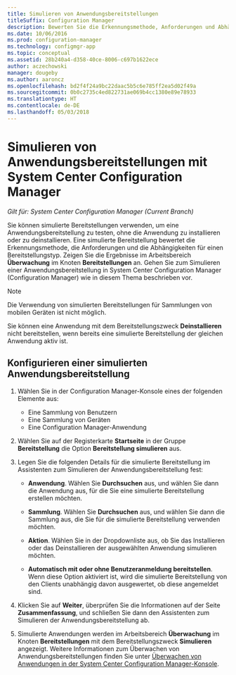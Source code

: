 ```yaml
---
title: Simulieren von Anwendungsbereitstellungen
titleSuffix: Configuration Manager
description: Bewerten Sie die Erkennungsmethode, Anforderungen und Abhängigkeiten für einen Bereitstellungstyp, ohne die Anwendung zu installieren.
ms.date: 10/06/2016
ms.prod: configuration-manager
ms.technology: configmgr-app
ms.topic: conceptual
ms.assetid: 28b240a4-d358-40ce-8006-c697b1622ece
author: aczechowski
manager: dougeby
ms.author: aaroncz
ms.openlocfilehash: bd2f4f24a9bc22daac5b5c6e785ff2ea5d02f49a
ms.sourcegitcommit: 0b0c2735c4ed822731ae069b4cc1380e89e78933
ms.translationtype: HT
ms.contentlocale: de-DE
ms.lasthandoff: 05/03/2018
---
```

# <a name="simulate-application-deployments-with-system-center-configuration-manager"></a>Simulieren von Anwendungsbereitstellungen mit System Center Configuration Manager

*Gilt für: System Center Configuration Manager (Current Branch)*

Sie können simulierte Bereitstellungen verwenden, um eine Anwendungsbereitstellung zu testen, ohne die Anwendung zu installieren oder zu deinstallieren. Eine simulierte Bereitstellung bewertet die Erkennungsmethode, die Anforderungen und die Abhängigkeiten für einen Bereitstellungstyp. Zeigen Sie die Ergebnisse im Arbeitsbereich **Überwachung** im Knoten **Bereitstellungen** an. Gehen Sie zum Simulieren einer Anwendungsbereitstellung in System Center Configuration Manager (Configuration Manager) wie in diesem Thema beschrieben vor.  

> [!NOTE]  
> Die Verwendung von simulierten Bereitstellungen für Sammlungen von mobilen Geräten ist nicht möglich.  
>   
> Sie können eine Anwendung mit dem Bereitstellungszweck **Deinstallieren** nicht bereitstellen, wenn bereits eine simulierte Bereitstellung der gleichen Anwendung aktiv ist.  

## <a name="configure-a-simulated-application-deployment"></a>Konfigurieren einer simulierten Anwendungsbereitstellung

1.  Wählen Sie in der Configuration Manager-Konsole eines der folgenden Elemente aus:  
    -   Eine Sammlung von Benutzern  
    -   Eine Sammlung von Geräten  
    -   Eine Configuration Manager-Anwendung  

2.  Wählen Sie auf der Registerkarte **Startseite** in der Gruppe **Bereitstellung** die Option **Bereitstellung simulieren** aus.  

3.  Legen Sie die folgenden Details für die simulierte Bereitstellung im Assistenten zum Simulieren der Anwendungsbereitstellung fest:  

    -   **Anwendung**. Wählen Sie **Durchsuchen** aus, und wählen Sie dann die Anwendung aus, für die Sie eine simulierte Bereitstellung erstellen möchten.  

    -   **Sammlung**. Wählen Sie **Durchsuchen** aus, und wählen Sie dann die Sammlung aus, die Sie für die simulierte Bereitstellung verwenden möchten.  

    -   **Aktion**. Wählen Sie in der Dropdownliste aus, ob Sie das Installieren oder das Deinstallieren der ausgewählten Anwendung simulieren möchten.  

    -   **Automatisch mit oder ohne Benutzeranmeldung bereitstellen**. Wenn diese Option aktiviert ist, wird die simulierte Bereitstellung von den Clients unabhängig davon ausgewertet, ob diese angemeldet sind.  

4.  Klicken Sie auf **Weiter**, überprüfen Sie die Informationen auf der Seite **Zusammenfassung**, und schließen Sie dann den Assistenten zum Simulieren der Anwendungsbereitstellung ab.  

5.  Simulierte Anwendungen werden im Arbeitsbereich **Überwachung** im Knoten **Bereitstellungen** mit dem Bereitstellungszweck **Simulieren** angezeigt. Weitere Informationen zum Überwachen von Anwendungsbereitstellungen finden Sie unter [Überwachen von Anwendungen in der System Center Configuration Manager-Konsole](../../apps/deploy-use/monitor-applications-from-the-console.md).  
